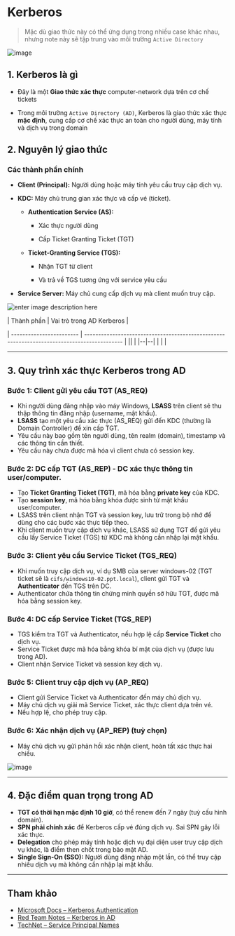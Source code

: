 
# Kerberos

> Mặc dù giao thức này có thể ứng dụng trong nhiều case khác nhau, nhưng note này sẽ tập trung vào môi trường `Active Directory`

![image](https://github.com/user-attachments/assets/d7c20032-1048-4e87-9151-0c83a7506fc9)

## 1. Kerberos là gì

- Đây là một **Giao thức xác thực** computer-network dựa trên cơ chế tickets

- Trong môi trường `Active Directory (AD)`, Kerberos là giao thức xác thực **mặc định**, cung cấp cơ chế xác thực an toàn cho người dùng, máy tính và dịch vụ trong domain

## 2. Nguyên lý giao thức

### Các thành phần chính

- **Client (Principal):** Người dùng hoặc máy tính yêu cầu truy cập dịch vụ.

- **KDC:** Máy chủ trung gian xác thực và cấp vé (ticket).

	- **Authentication Service (AS):**

		- Xác thực người dùng

		- Cấp Ticket Granting Ticket (TGT)

	- **Ticket-Granting Service (TGS):**

		- Nhận TGT từ client

		- Và trả về TGS tương ứng với service yêu cầu

- **Service Server:** Máy chủ cung cấp dịch vụ mà client muốn truy cập.

![enter image description here](https://miro.medium.com/v2/resize:fit:1400/1*t5vk4uW18Rs0CB_lJJvBvw.png)

| Thành phần | Vai trò trong AD Kerberos |

| ------------------------ | ------------------------------------------------------------------------------------------- |
||  |
|--|--|
|  |  |

---

## 3. Quy trình xác thực Kerberos trong AD 

### Bước 1: Client gửi yêu cầu TGT (AS_REQ) 

- Khi người dùng đăng nhập vào máy Windows, **LSASS** trên client sẽ thu thập thông tin đăng nhập (username, mật khẩu).
- **LSASS** tạo một yêu cầu xác thực (AS_REQ) gửi đến KDC (thường là Domain Controller) để xin cấp TGT. 
- Yêu cầu này bao gồm tên người dùng, tên realm (domain), timestamp và các thông tin cần thiết.
- Yêu cầu này chưa được mã hóa vì client chưa có session key. 

### Bước 2: DC cấp TGT (AS_REP) - DC xác thực thông tin user/computer. 

- Tạo **Ticket Granting Ticket (TGT)**, mã hóa bằng **private key** của KDC. 
- Tạo **session key**, mã hóa bằng khóa được sinh từ mật khẩu user/computer.
- LSASS trên client nhận TGT và session key, lưu trữ trong bộ nhớ để dùng cho các bước xác thực tiếp theo.
- Khi client muốn truy cập dịch vụ khác, LSASS sử dụng TGT để gửi yêu cầu lấy Service Ticket (TGS) từ KDC mà không cần nhập lại mật khẩu.

### Bước 3: Client yêu cầu Service Ticket (TGS_REQ) 

- Khi muốn truy cập dịch vụ, ví dụ SMB của server windows-02 (TGT ticket sẽ là `cifs/windows10-02.ppt.local`), client gửi TGT và **Authenticator** đến TGS trên DC. 
- Authenticator chứa thông tin chứng minh quyền sở hữu TGT, được mã hóa bằng session key. 

### Bước 4: DC cấp Service Ticket (TGS_REP) 

- TGS kiểm tra TGT và Authenticator, nếu hợp lệ cấp **Service Ticket** cho dịch vụ. 
- Service Ticket được mã hóa bằng khóa bí mật của dịch vụ (được lưu trong AD). 
- Client nhận Service Ticket và session key dịch vụ. 

### Bước 5: Client truy cập dịch vụ (AP_REQ) 

- Client gửi Service Ticket và Authenticator đến máy chủ dịch vụ. 
- Máy chủ dịch vụ giải mã Service Ticket, xác thực client dựa trên vé. 
- Nếu hợp lệ, cho phép truy cập. 

### Bước 6: Xác nhận dịch vụ (AP_REP) (tuỳ chọn) 

- Máy chủ dịch vụ gửi phản hồi xác nhận client, hoàn tất xác thực hai chiều. 

![image](https://github.com/user-attachments/assets/8593f766-86bd-49bf-81fa-60453be056ac)

---

## 4. Đặc điểm quan trọng trong AD 
- **TGT có thời hạn mặc định 10 giờ**, có thể renew đến 7 ngày (tuỳ cấu hình domain). 
- **SPN phải chính xác** để Kerberos cấp vé đúng dịch vụ. Sai SPN gây lỗi xác thực. 
- **Delegation** cho phép máy tính hoặc dịch vụ đại diện user truy cập dịch vụ khác, là điểm then chốt trong bảo mật AD. 
- **Single Sign-On (SSO):** Người dùng đăng nhập một lần, có thể truy cập nhiều dịch vụ mà không cần nhập lại mật khẩu. 
---

## Tham khảo 
- [Microsoft Docs – Kerberos Authentication](https://docs.microsoft.com/en-us/windows-server/security/kerberos/kerberos-authentication-overview) 
- [Red Team Notes – Kerberos in AD](https://dmcxblue.gitbook.io/red-team-notes/active-directory/introduction/kerberos) 
- [TechNet – Service Principal Names](https://docs.microsoft.com/en-us/windows/win32/ad/service-principal-names)
